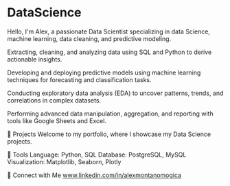# DataScience
Hello, I'm Alex, a passionate Data Scientist specializing in data Science, machine learning, data cleaning, and predictive modeling.

Extracting, cleaning, and analyzing data using SQL and Python to derive actionable insights.

Developing and deploying predictive models using machine learning techniques for forecasting and classification tasks.

Conducting exploratory data analysis (EDA) to uncover patterns, trends, and correlations in complex datasets.

Performing advanced data manipulation, aggregation, and reporting with tools like Google Sheets and Excel.

📂 Projects
Welcome to my portfolio, where I showcase my Data Science projects.

🧰 Tools
Language: Python, SQL
Database: PostgreSQL, MySQL
Visualization: Matplotlib, Seaborn, Plotly

🔗 Connect with Me
www.linkedin.com/in/alexmontanomogica

